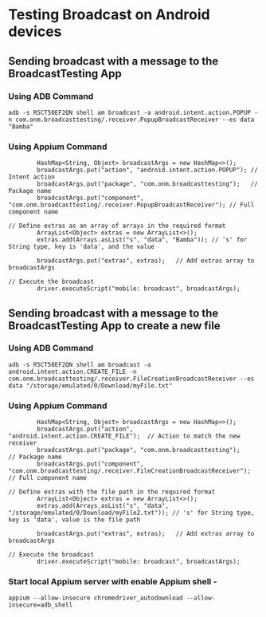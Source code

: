 # Testing Broadcast on Android devices 

## Sending broadcast with a message to the BroadcastTesting App
### Using ADB Command
```shell
adb -s R5CT50EF2QN shell am broadcast -a android.intent.action.POPUP -n com.onm.broadcasttesting/.receiver.PopupBroadcastReceiver --es data "Bamba"
```
### Using Appium Command
```shell
        HashMap<String, Object> broadcastArgs = new HashMap<>();
        broadcastArgs.put("action", "android.intent.action.POPUP"); // Intent action
        broadcastArgs.put("package", "com.onm.broadcasttesting");   // Package name
        broadcastArgs.put("component", "com.onm.broadcasttesting/.receiver.PopupBroadcastReceiver"); // Full component name

// Define extras as an array of arrays in the required format
        ArrayList<Object> extras = new ArrayList<>();
        extras.add(Arrays.asList("s", "data", "Bamba")); // 's' for String type, key is 'data', and the value

        broadcastArgs.put("extras", extras);   // Add extras array to broadcastArgs

// Execute the broadcast
        driver.executeScript("mobile: broadcast", broadcastArgs);
```

## Sending broadcast with a message to the BroadcastTesting App to create a new file
### Using ADB Command
```shell
adb -s R5CT50EF2QN shell am broadcast -a android.intent.action.CREATE_FILE -n com.onm.broadcasttesting/.receiver.FileCreationBroadcastReceiver --es data "/storage/emulated/0/Download/myFile.txt"
```
### Using Appium Command 
```shell
        HashMap<String, Object> broadcastArgs = new HashMap<>();
        broadcastArgs.put("action", "android.intent.action.CREATE_FILE");  // Action to match the new receiver
        broadcastArgs.put("package", "com.onm.broadcasttesting");          // Package name
        broadcastArgs.put("component", "com.onm.broadcasttesting/.receiver.FileCreationBroadcastReceiver"); // Full component name

// Define extras with the file path in the required format
        ArrayList<Object> extras = new ArrayList<>();
        extras.add(Arrays.asList("s", "data", "/storage/emulated/0/Download/myFile2.txt")); // 's' for String type, key is 'data', value is the file path

        broadcastArgs.put("extras", extras);   // Add extras array to broadcastArgs

// Execute the broadcast
        driver.executeScript("mobile: broadcast", broadcastArgs);
```

### Start local Appium server with enable Appium shell - 
```shell
appium --allow-insecure chromedriver_autodownload --allow-insecure=adb_shell
```
